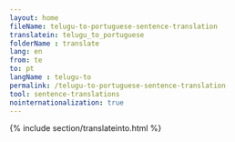 ```yaml
---
layout: home
fileName: telugu-to-portuguese-sentence-translation
translatein: telugu_to_portuguese
folderName : translate
lang: en
from: te
to: pt
langName : telugu-to
permalink: /telugu-to-portuguese-sentence-translation
tool: sentence-translations
nointernationalization: true
---
```

{% include section/translateinto.html %}

